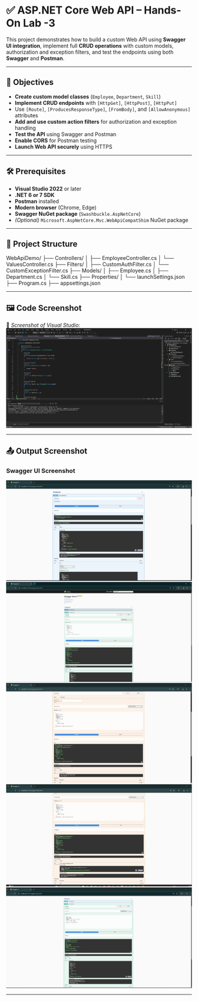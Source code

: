 # ✅ ASP.NET Core Web API – Hands-On Lab -3

This project demonstrates how to build a custom Web API using **Swagger UI integration**, implement full **CRUD operations** with custom models, authorization and exception filters, and test the endpoints using both **Swagger** and **Postman**.

---

## 📘 Objectives

- **Create custom model classes** (`Employee`, `Department`, `Skill`)
- **Implement CRUD endpoints** with `[HttpGet]`, `[HttpPost]`, `[HttpPut]`
- Use `[Route]`, `[ProducesResponseType]`, `[FromBody]`, and `[AllowAnonymous]` attributes
- **Add and use custom action filters** for authorization and exception handling
- **Test the API** using Swagger and Postman
- **Enable CORS** for Postman testing
- **Launch Web API securely** using HTTPS

---

## 🛠 Prerequisites

- **Visual Studio 2022** or later
- **.NET 6 or 7 SDK**
- **Postman** installed
- **Modern browser** (Chrome, Edge)
- **Swagger NuGet package** (`Swashbuckle.AspNetCore`)
- *(Optional)* `Microsoft.AspNetCore.Mvc.WebApiCompatShim` NuGet package

---

## 📁 Project Structure

WebApiDemo/
├── Controllers/
│   ├── EmployeeController.cs
│   └── ValuesController.cs
├── Filters/
│   ├── CustomAuthFilter.cs
│   └── CustomExceptionFilter.cs
├── Models/
│   ├── Employee.cs
│   ├── Department.cs
│   └── Skill.cs
├── Properties/
│   └── launchSettings.json
├── Program.cs
├── appsettings.json

---


## 🖼️ Code Screenshot

📌 *Screenshot of Visual Studio:*  
![alt text](image.png)

---

## 📤 Output Screenshot

### **Swagger UI Screenshot**

![alt text](<WhatsApp Image 2025-07-13 at 01.37.57_5c1ae1de.jpg>)
![alt text](<WhatsApp Image 2025-07-13 at 01.38.38_3f167b6a.jpg>)
![alt text](<WhatsApp Image 2025-07-13 at 01.40.07_976cc43d.jpg>)
![alt text](<WhatsApp Image 2025-07-13 at 01.41.35_43edddf0.jpg>)
![alt text](<WhatsApp Image 2025-07-13 at 02.05.28_a73a6525.jpg>)

---
